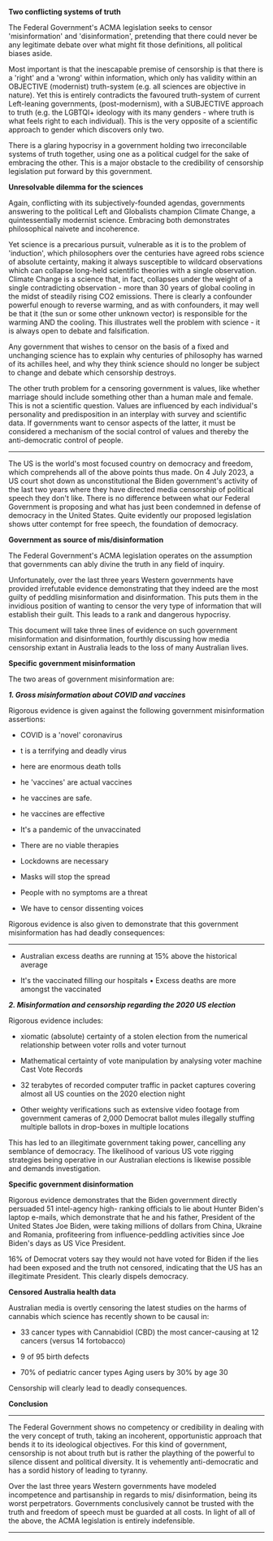 **Two conflicting systems of truth**

The Federal Government's ACMA legislation seeks to censor 'misinformation' and
'disinformation', pretending that there could never be any legitimate debate over what might fit
those definitions, all political biases aside.

Most important is that the inescapable premise of censorship is that there is a 'right' and a
'wrong' within information, which only has validity within an OBJECTIVE (modernist)
truth-system (e.g. all sciences are objective in nature). Yet this is entirely contradicts the
favoured truth-system of current Left-leaning governments, (post-modernism), with a
SUBJECTIVE approach to truth (e.g. the LGBTQI+ ideology with its many genders - where truth
is what feels right to each individual). This is the very opposite of a scientific approach to gender
which discovers only two.

There is a glaring hypocrisy in a government holding two irreconcilable systems of truth
together, using one as a political cudgel for the sake of embracing the other. This is a major
obstacle to the credibility of censorship legislation put forward by this government.

**Unresolvable dilemma for the sciences**

Again, conflicting with its subjectively-founded agendas, governments answering to the political
Left and Globalists champion Climate Change, a quintessentially modernist science. Embracing
both demonstrates philosophical naivete and incoherence.

Yet science is a precarious pursuit, vulnerable as it is to the problem of 'induction', which
philosophers over the centuries have agreed robs science of absolute certainty, making it
always susceptible to wildcard observations which can collapse long-held scientific theories with
a single observation. Climate Change
is a science that, in fact, collapses under the weight of a single contradicting observation - more
than 30 years of global cooling in the midst of steadily rising CO2 emissions. There is clearly a
confounder powerful enough to reverse warming, and as with confounders, it may well be that it
(the sun or some other unknown vector) is responsible for the warming AND the cooling. This
illustrates well the problem with science - it is always open to debate and falsification.

Any government that wishes to censor on the basis of a fixed and unchanging science has to
explain why centuries of philosophy has warned of its achilles heel, and why they think science
should no longer be subject to change and debate which censorship destroys.

The other truth problem for a censoring government is values, like whether marriage should
include something other than a human male and female. This is not a scientific question. Values
are influenced by each individual's personality and predisposition in an interplay with survey and
scientific data. If governments want to censor aspects of the latter, it must be considered a
mechanism of the social control of values and thereby the anti-democratic control of people.


-----

The US is the world's most focused country on democracy and freedom, which comprehends all
of the above points thus made. On 4 July 2023, a US court shot down as unconstitutional the
Biden government's activity of the last two years where they have directed media censorship of
political speech they don't like. There is no difference between what our Federal Government is
proposing and what has just been condemned in defense of democracy in the United States.
Quite evidently our proposed legislation shows utter contempt for free speech, the foundation of
democracy.

**Government as source of mis/disinformation**

The Federal Government's ACMA legislation operates on the assumption that governments can
ably divine the truth in any field of inquiry.

Unfortunately, over the last three years Western governments have provided irrefutable
evidence demonstrating that they indeed are the most guilty of peddling misinformation and
disinformation. This puts them in the invidious position of wanting to censor the very type of
information that will establish their guilt. This leads to a rank and dangerous hypocrisy.

This document will take three lines of evidence on such government misinformation and
disinformation, fourthly discussing how media censorship extant in Australia leads to the loss of
many Australian lives.

**Specific government misinformation**

The two areas of government misinformation are:

**_1. Gross misinformation about COVID and vaccines_**

Rigorous evidence is given against the following government misinformation assertions:

- COVID is a 'novel' coronavirus

- t is a terrifying and deadly virus

- here are enormous death tolls

- he 'vaccines' are actual vaccines

- he vaccines are safe.

- he vaccines are effective

- It's a pandemic of the unvaccinated

- There are no viable therapies

- Lockdowns are necessary

- Masks will stop the spread

- People with no symptoms are a threat

- We have to censor dissenting voices

Rigorous evidence is also given to demonstrate that this government misinformation has had
deadly consequences:


-----

- Australian excess deaths are running at 15% above the historical average

- It's the vaccinated filling our hospitals • Excess deaths are more amongst the vaccinated

**_2. Misinformation and censorship regarding the 2020 US election_**

Rigorous evidence includes:

- xiomatic (absolute) certainty of a stolen election from the numerical relationship between
voter rolls and voter turnout

- Mathematical certainty of vote manipulation by analysing voter machine Cast Vote Records

- 32 terabytes of recorded computer traffic in packet captures covering almost all US counties
on the 2020 election night

- Other weighty verifications such as extensive video footage from government cameras of
2,000 Democrat ballot mules illegally stuffing multiple ballots in drop-boxes in multiple locations

This has led to an illegitimate government taking power, cancelling any semblance of
democracy.
The likelihood of various US vote rigging strategies being operative in our Australian elections is
likewise possible and demands investigation.

**Specific government disinformation**

Rigorous evidence demonstrates that the Biden government directly persuaded 51 intel-agency
high- ranking officials to lie about Hunter Biden's laptop e-mails, which demonstrate that he and
his father, President of the United States Joe Biden, were taking millions of dollars from China,
Ukraine and Romania, profiteering from influence-peddling activities since Joe Biden's days as
US Vice President.

16% of Democrat voters say they would not have voted for Biden if the lies had been exposed
and the truth not censored, indicating that the US has an illegitimate President. This clearly
dispels democracy.

**Censored Australia health data**

Australian media is overtly censoring the latest studies on the harms of cannabis which science
has recently shown to be causal in:

- 33 cancer types with Cannabidiol (CBD) the most cancer-causing at 12 cancers (versus 14
fortobacco)

- 9 of 95 birth defects

- 70% of pediatric cancer types Aging users by 30% by age 30

Censorship will clearly lead to deadly consequences.

**Conclusion**


-----

The Federal Government shows no competency or credibility in dealing with the very concept of
truth, taking an incoherent, opportunistic approach that bends it to its ideological objectives. For
this kind of government, censorship is not about truth but is rather the plaything of the powerful
to silence dissent and political diversity. It is vehemently anti-democratic and has a sordid
history of leading to tyranny.

Over the last three years Western governments have modeled incompetence and partisanship
in regards to mis/ disinformation, being its worst perpetrators. Governments conclusively cannot
be trusted with the truth and freedom of speech must be guarded at all costs. In light of all of the
above, the ACMA legislation is entirely indefensible.


-----

